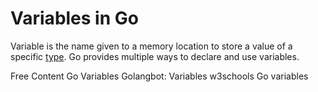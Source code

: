 # Variables in Go

Variable is the name given to a memory location to store a value of a specific [type](https://golangbot.com/types/). Go provides multiple ways to declare and use variables.

<ResourceGroupTitle>Free Content</ResourceGroupTitle>
<BadgeLink colorScheme='yellow' badgeText='Read' href='https://go.dev/tour/basics/8'>Go Variables</BadgeLink>
<BadgeLink colorScheme='yellow' badgeText='Read' href='https://golangbot.com/variables/'>Golangbot: Variables</BadgeLink>
<BadgeLink colorScheme='yellow' badgeText='Read' href='https://www.w3schools.com/go/go_variables.php'>w3schools Go variables</BadgeLink>
